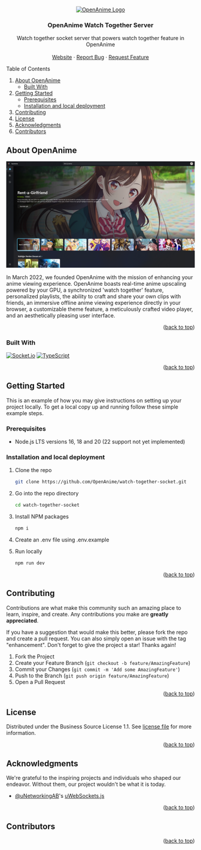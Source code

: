 <a name="readme-top"></a>

<br />
<div align="center">
  <a href="https://github.com/OpenAnime/site">
    <img src="https://openani.me/favicon512.png" alt="OpenAnime Logo" width="256" height="256">
  </a>

  <h3 align="center">OpenAnime Watch Together Server</h3>

  <p align="center">
    Watch together socket server that powers watch together feature in OpenAnime
    <br />
    <br />
    <a href="https://openani.me">Website</a>
    ·
    <a href="https://github.com/OpenAnime/watch-together-socket/issues">Report Bug</a>
    ·
    <a href="https://github.com/OpenAnime/watch-together-socket/issues">Request Feature</a>
  </p>
</div>

<!-- TABLE OF CONTENTS -->
  <summary>Table of Contents</summary>
  <ol>
    <li>
      <a href="#about-openanime">About OpenAnime</a>
      <ul>
        <li><a href="#built-with">Built With</a></li>
      </ul>
    </li>
    <li>
      <a href="#getting-started">Getting Started</a>
      <ul>
        <li><a href="#prerequisites">Prerequisites</a></li>
        <li><a href="#installation-and-local-deployment">Installation and local deployment</a></li>
      </ul>
    </li>
    <li><a href="#contributing">Contributing</a></li>
    <li><a href="#license">License</a></li>
    <li><a href="#acknowledgments">Acknowledgments</a></li>
    <li><a href="#contributors">Contributors</a></li>
  </ol>

<!-- ABOUT THE PROJECT -->

## About OpenAnime

[![OpenAnime Homepage][OpenAnime-ss]](https://openani.me)

In March 2022, we founded OpenAnime with the mission of enhancing your anime viewing experience. OpenAnime boasts real-time anime upscaling powered by your GPU, a synchronized 'watch together' feature, personalized playlists, the ability to craft and share your own clips with friends, an immersive offline anime viewing experience directly in your browser, a customizable theme feature, a meticulously crafted video player, and an aesthetically pleasing user interface.

<p align="right">(<a href="#readme-top">back to top</a>)</p>

### Built With

[![Socket.io][Socket.io]][Socket.io-url]
[![TypeScript][TypeScript]][TypeScript-url]

<p align="right">(<a href="#readme-top">back to top</a>)</p>

<!-- GETTING STARTED -->

## Getting Started

This is an example of how you may give instructions on setting up your project locally.
To get a local copy up and running follow these simple example steps.

### Prerequisites

-   Node.js LTS versions 16, 18 and 20 (22 support not yet implemented)

### Installation and local deployment

1. Clone the repo
    ```sh
    git clone https://github.com/OpenAnime/watch-together-socket.git
    ```
2. Go into the repo directory
    ```sh
    cd watch-together-socket
    ```
3. Install NPM packages
    ```sh
    npm i
    ```
4. Create an .env file using .env.example

5. Run locally
    ```sh
    npm run dev
    ```
    <p align="right">(<a href="#readme-top">back to top</a>)</p>

## Contributing

Contributions are what make this community such an amazing place to learn, inspire, and create. Any contributions you make are **greatly appreciated**.

If you have a suggestion that would make this better, please fork the repo and create a pull request. You can also simply open an issue with the tag "enhancement".
Don't forget to give the project a star! Thanks again!

1. Fork the Project
2. Create your Feature Branch (`git checkout -b feature/AmazingFeature`)
3. Commit your Changes (`git commit -m 'Add some AmazingFeature'`)
4. Push to the Branch (`git push origin feature/AmazingFeature`)
5. Open a Pull Request

<p align="right">(<a href="#readme-top">back to top</a>)</p>

<!-- LICENSE -->

## License

Distributed under the Business Source License 1.1. See [license file](https://github.com/OpenAnime/licenses/blob/main/BSL.txt) for more information.

<p align="right">(<a href="#readme-top">back to top</a>)</p>

<!-- ACKNOWLEDGMENTS -->

## Acknowledgments

We're grateful to the inspiring projects and individuals who shaped our endeavor. Without them, our project wouldn't be what it is today.

-   [@uNetworkingAB](https://github.com/uNetworkingAB)'s [uWebSockets.js](https://github.com/uNetworking/uWebSockets.js)

<p align="right">(<a href="#readme-top">back to top</a>)</p>

<!-- ALL CONTRIBUTORS HERE -->

## Contributors

<!-- ALL-CONTRIBUTORS-LIST:START - Do not remove or modify this section -->
<!-- prettier-ignore-start -->
<!-- markdownlint-disable -->

<!-- markdownlint-restore -->
<!-- prettier-ignore-end -->

<!-- ALL-CONTRIBUTORS-LIST:END -->

<p align="right">(<a href="#readme-top">back to top</a>)</p>

<!-- MARKDOWN LINKS & IMAGES -->
<!-- https://www.markdownguide.org/basic-syntax/#reference-style-links -->

[TypeScript]: https://img.shields.io/static/v1?style=for-the-badge&message=TypeScript&color=3178C6&logo=TypeScript&logoColor=FFFFFF&label=
[TypeScript-url]: https://www.typescriptlang.org/
[Socket.io]: https://img.shields.io/static/v1?style=for-the-badge&message=Socket.io&color=010101&logo=Socket.io&logoColor=FFFFFF&label=
[Socket.io-url]: https://socket.io
[OpenAnime-ss]: /website.png
